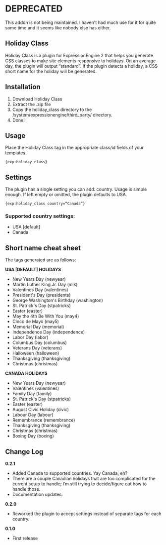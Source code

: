 # DEPRECATED
This addon is not being maintained. I haven't had much use for it for quite some time and it seems like nobody else has either.

## Holiday Class

Holiday Class is a plugin for ExpressionEngine 2 that helps you generate CSS classes to make site elements responsive to holidays. On an average day, the plugin will output “standard”. If the plugin detects a holiday, a CSS short name for the holiday will be generated.

## Installation

1. Download Holiday Class
2. Extract the .zip file
3. Copy the holiday_class directory to the /system/expressionengine/third_party/ directory.
4. Done!

## Usage

Place the Holiday Class tag in the appropriate class/id fields of your templates.

`{exp:holiday_class}`

## Settings

The plugin has a single setting you can add: country. Usage is simple enough. If left empty or omitted, the plugin defaults to USA.

`{exp:holiday_class country=“Canada”}`

### Supported country settings:
- USA [default]
- Canada

## Short name cheat sheet

The tags generated are as follows:

**USA [DEFAULT] HOLIDAYS**
- New Years Day							(newyear)
- Martin Luther King Jr. Day			(mlk)
- Valentines Day							(valentines)
- President's Day							(presidents)
- George Washington's Birthday		(washington)
- St. Patrick's Day						(stpatricks)
- Easter										(easter)
- May the 4th Be With You				(may4)
- Cinco de Mayo							(may5)
- Memorial Day								(memorial)
- Independence Day						(independence)
- Labor Day									(labor)
- Columbus Day								(columbus)
- Veterans Day								(veterans)
- Halloween									(halloween)
- Thanksgiving								(thanksgiving)
- Christmas									(christmas)

**CANADA HOLIDAYS**
- New Years Day							(newyear)
- Valentines								(valentines)
- Family Day								(family)
- St. Patrick's Day						(stpatricks)
- Easter										(easter)
- August Civic Holiday					(civic)
- Labour Day								(labour)
- Remembrance 							(remembrance)
- Thanksgiving 							(thanksgiving)
- Christmas									(christmas)
- Boxing Day								(boxing)

## Change Log

**0.2.1**
- Added Canada to supported countries. Yay Canada, eh?
- There are a couple Canadian holidays that are too complicated for the current setup to handle; I’m still trying to decide/figure out how to handle those.
- Documentation updates.

**0.2.0**
- Reworked the plugin to accept settings instead of separate tags for each country.

**0.1.0**
- First release
